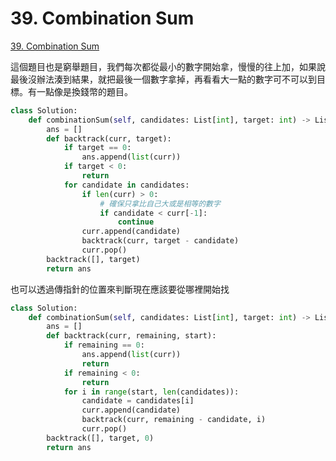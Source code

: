 # 39. Combination Sum

[39. Combination Sum](https://leetcode.com/problems/combination-sum/)

這個題目也是窮舉題目，我們每次都從最小的數字開始拿，慢慢的往上加，如果說最後沒辦法湊到結果，就把最後一個數字拿掉，再看看大一點的數字可不可以到目標。有一點像是換錢幣的題目。

```python
class Solution:
    def combinationSum(self, candidates: List[int], target: int) -> List[List[int]]:
        ans = []
        def backtrack(curr, target):
            if target == 0:
                ans.append(list(curr))
            if target < 0:
                return
            for candidate in candidates:
                if len(curr) > 0:
                    # 確保只拿比自己大或是相等的數字
                    if candidate < curr[-1]:
                        continue
                curr.append(candidate)
                backtrack(curr, target - candidate)
                curr.pop()
        backtrack([], target)
        return ans
```

也可以透過傳指針的位置來判斷現在應該要從哪裡開始找

```python
class Solution:
    def combinationSum(self, candidates: List[int], target: int) -> List[List[int]]:
        ans = []
        def backtrack(curr, remaining, start):
            if remaining == 0:
                ans.append(list(curr))
                return
            if remaining < 0:
                return
            for i in range(start, len(candidates)):
                candidate = candidates[i]
                curr.append(candidate)
                backtrack(curr, remaining - candidate, i)
                curr.pop()
        backtrack([], target, 0)
        return ans
```

